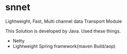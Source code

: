 # snnet
Lightweight, Fast, Multi channel data Transport Module

This Solution is developed by Java. Used these things.
 - Netty
 - Lightweight Spring framework(maven Build/aop)
 
